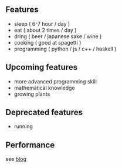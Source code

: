 

## Features

- sleep ( 6-7 hour / day )
- eat ( about 2 times / day )
- dring ( beer / japanese sake / wine )
- cooking ( good at spagetti )
- programming ( python / js / c++ / haskell )

## Upcoming features

- more advanced programming skill
- mathematical knowledge
- growing plants

## Deprecated features

- running

## Performance

see [blog](https://mitsunoir.netlify.app)
